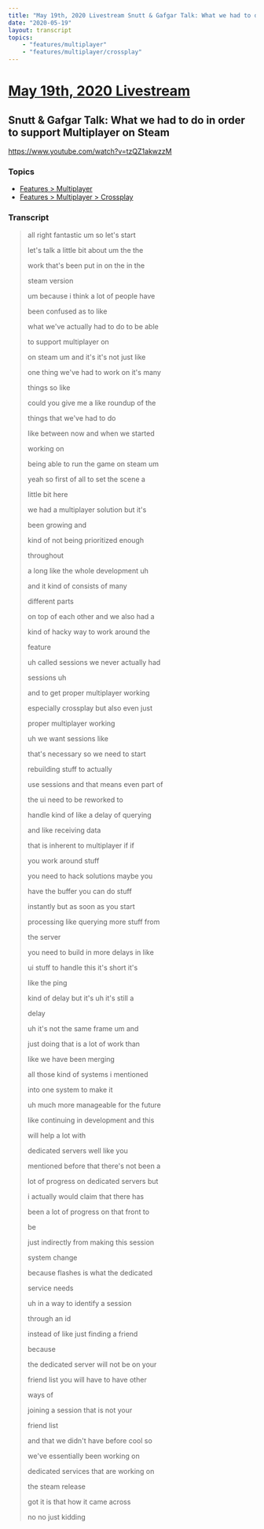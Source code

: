 ```yaml
---
title: "May 19th, 2020 Livestream Snutt & Gafgar Talk: What we had to do in order to support Multiplayer on Steam"
date: "2020-05-19"
layout: transcript
topics:
    - "features/multiplayer"
    - "features/multiplayer/crossplay"
---
```

# [May 19th, 2020 Livestream](../2020-05-19.md)
## Snutt & Gafgar Talk: What we had to do in order to support Multiplayer on Steam
https://www.youtube.com/watch?v=tzQZ1akwzzM

### Topics
* [Features > Multiplayer](../topics/features/multiplayer.md)
* [Features > Multiplayer > Crossplay](../topics/features/multiplayer/crossplay.md)

### Transcript

> all right fantastic um so let's start
>
> let's talk a little bit about um the the
>
> work that's been put in on the in the
>
> steam version
>
> um because i think a lot of people have
>
> been confused as to like
>
> what we've actually had to do to be able
>
> to support multiplayer on
>
> on steam um and it's it's not just like
>
> one thing we've had to work on it's many
>
> things so like
>
> could you give me a like roundup of the
>
> things that we've had to do
>
> like between now and when we started
>
> working on
>
> being able to run the game on steam um
>
> yeah so first of all to set the scene a
>
> little bit here
>
> we had a multiplayer solution but it's
>
> been growing and
>
> kind of not being prioritized enough
>
> throughout
>
> a long like the whole development uh
>
> and it kind of consists of many
>
> different parts
>
> on top of each other and we also had a
>
> kind of hacky way to work around the
>
> feature
>
> uh called sessions we never actually had
>
> sessions uh
>
> and to get proper multiplayer working
>
> especially crossplay but also even just
>
> proper multiplayer working
>
> uh we want sessions like
>
> that's necessary so we need to start
>
> rebuilding stuff to actually
>
> use sessions and that means even part of
>
> the ui need to be reworked to
>
> handle kind of like a delay of querying
>
> and like receiving data
>
> that is inherent to multiplayer if if
>
> you work around stuff
>
> you need to hack solutions maybe you
>
> have the buffer you can do stuff
>
> instantly but as soon as you start
>
> processing like querying more stuff from
>
> the server
>
> you need to build in more delays in like
>
> ui stuff to handle this it's short it's
>
> like the ping
>
> kind of delay but it's uh it's still a
>
> delay
>
> uh it's not the same frame um and
>
> just doing that is a lot of work than
>
> like we have been merging
>
> all those kind of systems i mentioned
>
> into one system to make it
>
> uh much more manageable for the future
>
> like continuing in development and this
>
> will help a lot with
>
> dedicated servers well like you
>
> mentioned before that there's not been a
>
> lot of progress on dedicated servers but
>
> i actually would claim that there has
>
> been a lot of progress on that front to
>
> be
>
> just indirectly from making this session
>
> system change
>
> because flashes is what the dedicated
>
> service needs
>
> uh in a way to identify a session
>
> through an id
>
> instead of like just finding a friend
>
> because
>
> the dedicated server will not be on your
>
> friend list you will have to have other
>
> ways of
>
> joining a session that is not your
>
> friend list
>
> and that we didn't have before cool so
>
> we've essentially been working on
>
> dedicated services that are working on
>
> the steam release
>
> got it is that how it came across
>
> no no just kidding
